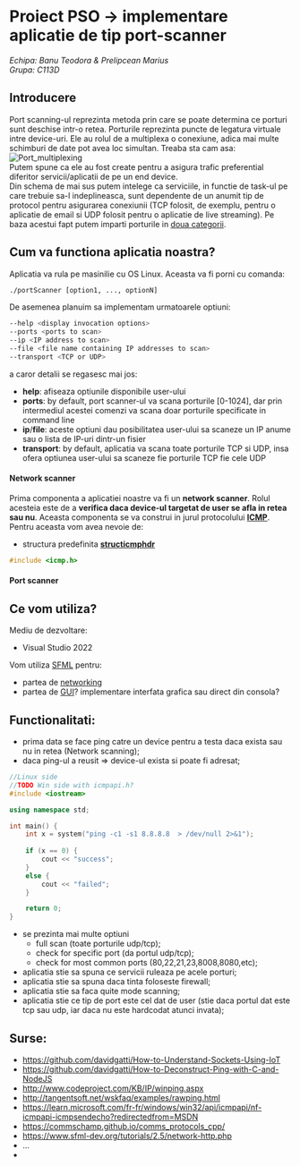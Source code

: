 # Proiect PSO -> implementare aplicatie de tip port-scanner 
_Echipa: Banu Teodora & Prelipcean Marius_<br/> 
_Grupa: C113D_

## Introducere
Port scanning-ul reprezinta metoda prin care se poate determina ce porturi sunt deschise intr-o retea.
Porturile reprezinta puncte de legatura virtuale intre device-uri. Ele au rolul de a multiplexa o conexiune, adica mai multe schimburi de date pot avea loc simultan.
Treaba sta cam asa: <br/>![Port_multiplexing](http://www.comefunziona.net/img/fig4.jpg)<br/>
Putem spune ca ele au fost create pentru a asigura trafic preferential diferitor servicii/aplicatii de pe un end device.<br/>
Din schema de mai sus putem intelege ca serviciile, in functie de task-ul pe care trebuie sa-l indeplineasca, sunt dependente de un anumit tip de protocol pentru asigurarea conexiunii (TCP folosit, de exemplu, pentru o aplicatie de email si UDP folosit pentru o aplicatie de live streaming). Pe baza acestui fapt putem imparti porturile in [doua categorii](https://en.wikipedia.org/wiki/List_of_TCP_and_UDP_port_numbers).

## Cum va functiona aplicatia noastra?
Aplicatia va rula pe masinilie cu OS Linux. Aceasta va fi porni cu comanda:
```bash
./portScanner [option1, ..., optionN]
```
De asemenea planuim sa implementam urmatoarele optiuni:
```bash
--help <display invocation options>
--ports <ports to scan>
--ip <IP address to scan>
--file <file name containing IP addresses to scan>
--transport <TCP or UDP>
```
a caror detalii se regasesc mai jos:
* **help**: afiseaza optiunile disponibile user-ului
* **ports**: by default, port scanner-ul va scana porturile [0-1024], dar prin intermediul acestei comenzi va scana doar porturile specificate in command line
* **ip**/**file**: aceste optiuni dau posibilitatea user-ului sa scaneze un IP anume sau o lista de IP-uri dintr-un fisier
* **transport**: by default, aplicatia va scana toate porturile TCP si UDP, insa ofera optiunea user-ului sa scaneze fie porturile TCP fie cele UDP
#### Network scanner
Prima componenta a aplicatiei noastre va fi un **network scanner**. Rolul acesteia este de a **verifica daca device-ul targetat de user se afla in retea sau nu**. Aceasta componenta se va construi in jurul protocolului **[ICMP](http://www.ping127001.com/pingpage.htm)**.<br/>
Pentru aceasta vom avea nevoie de: 
* structura predefinita [**structicmphdr**](https://docs.huihoo.com/doxygen/linux/kernel/3.7/structicmphdr.html)
```c++
#include <icmp.h>
```


#### Port scanner


## Ce vom utiliza?
Mediu de dezvoltare: 
* Visual Studio 2022

Vom utiliza [SFML](https://www.sfml-dev.org/index.php) pentru:
* partea de [networking](https://www.sfml-dev.org/documentation/2.5.1/group__network.php)
* partea de [GUI](https://www.sfml-dev.org/documentation/2.5.1/group__graphics.php)?
implementare interfata grafica sau direct din consola?

## Functionalitati:
* prima data se face ping catre un device pentru a testa daca exista sau nu in retea (Network scanning);
* daca ping-ul a reusit => device-ul exista si poate fi adresat;
```c++
//Linux side
//TODO Win side with icmpapi.h?
#include <iostream>

using namespace std;

int main() {
    int x = system("ping -c1 -s1 8.8.8.8  > /dev/null 2>&1");
    
    if (x == 0) {
        cout << "success";
    } 
    else {
        cout << "failed";
    }

    return 0;
}
```
* se prezinta mai multe optiuni
  *	full scan (toate porturile udp/tcp);
  *	check for specific port (da portul udp/tcp);
  *	check for most common ports (80,22,21,23,8008,8080,etc);<br/> 
* aplicatia stie sa spuna ce servicii ruleaza pe acele porturi;
* aplicatia stie sa spuna daca tinta foloseste firewall;
* aplicatia stie sa faca quite mode scanning;	
* aplicatia stie ce tip de port este cel dat de user (stie daca portul dat este tcp sau udp, iar daca nu este hardcodat atunci invata);

## Surse:
* https://github.com/davidgatti/How-to-Understand-Sockets-Using-IoT
* https://github.com/davidgatti/How-to-Deconstruct-Ping-with-C-and-NodeJS
* http://www.codeproject.com/KB/IP/winping.aspx
* http://tangentsoft.net/wskfaq/examples/rawping.html
* https://learn.microsoft.com/fr-fr/windows/win32/api/icmpapi/nf-icmpapi-icmpsendecho?redirectedfrom=MSDN
* https://commschamp.github.io/comms_protocols_cpp/
* https://www.sfml-dev.org/tutorials/2.5/network-http.php
* ...
* 
